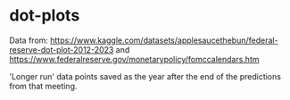 # dot-plots

Data from:
https://www.kaggle.com/datasets/applesaucethebun/federal-reserve-dot-plot-2012-2023 and https://www.federalreserve.gov/monetarypolicy/fomccalendars.htm

'Longer run' data points saved as the year after the end of the predictions from that meeting.
